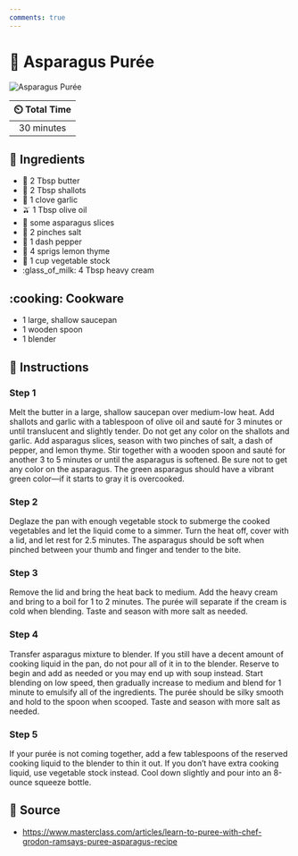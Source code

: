 ```yaml
---
comments: true
---
```

# :herb: Asparagus Purée

![Asparagus Purée](../assets/images/asparagus-purée.png)

| :timer_clock: Total Time |
|:-----------------------: |
| 30 minutes |

## :salt: Ingredients

- :butter: 2 Tbsp butter
- :garlic: 2 Tbsp shallots
- :garlic: 1 clove garlic
- :olive: 1 Tbsp olive oil
- :herb: some asparagus slices
- :salt: 2 pinches salt
- :salt: 1 dash pepper
- :herb: 4 sprigs lemon thyme
- :stew: 1 cup vegetable stock
- :glass_of_milk: 4 Tbsp heavy cream

## :cooking: Cookware

- 1 large, shallow saucepan
- 1 wooden spoon
- 1 blender

## :pencil: Instructions

### Step 1

Melt the butter in a large, shallow saucepan over medium-low heat. Add shallots and garlic with a tablespoon of olive
oil and sauté for 3 minutes or until translucent and slightly tender. Do not get any color on the shallots and garlic.
Add asparagus slices, season with two pinches of salt, a dash of pepper, and lemon thyme. Stir together with a wooden
spoon and sauté for another 3 to 5 minutes or until the asparagus is softened. Be sure not to get any color on the
asparagus. The green asparagus should have a vibrant green color—if it starts to gray it is overcooked.

### Step 2

Deglaze the pan with enough vegetable stock to submerge the cooked vegetables and let the liquid come to a simmer. Turn
the heat off, cover with a lid, and let rest for 2.5 minutes. The asparagus should be soft when pinched between your
thumb and finger and tender to the bite.

### Step 3

Remove the lid and bring the heat back to medium. Add the heavy cream and bring to a boil for 1 to 2 minutes. The purée
will separate if the cream is cold when blending. Taste and season with more salt as needed.

### Step 4

Transfer asparagus mixture to blender. If you still have a decent amount of cooking liquid in the pan, do not pour all
of it in to the blender. Reserve to begin and add as needed or you may end up with soup instead. Start blending on low
speed, then gradually increase to medium and blend for 1 minute to emulsify all of the ingredients. The purée should be
silky smooth and hold to the spoon when scooped. Taste and season with more salt as needed.

### Step 5

If your purée is not coming together, add a few tablespoons of the reserved cooking liquid to the blender to thin it
out. If you don’t have extra cooking liquid, use vegetable stock instead. Cool down slightly and pour into an 8-ounce
squeeze bottle.

## :link: Source

- <https://www.masterclass.com/articles/learn-to-puree-with-chef-grodon-ramsays-puree-asparagus-recipe>

